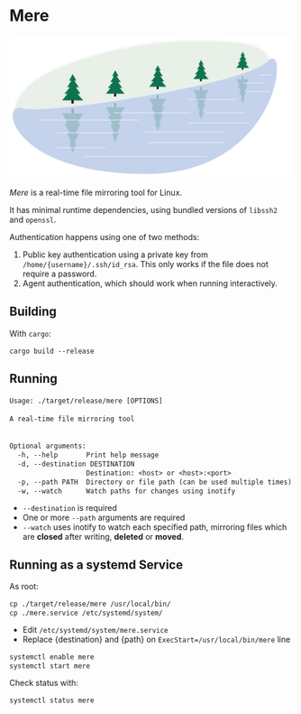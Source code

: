 # Mere

![Mere](mere.svg)

*Mere* is a real-time file mirroring tool for Linux.

It has minimal runtime dependencies, using bundled versions of `libssh2` and
`openssl`.

Authentication happens using one of two methods:

1. Public key authentication using a private key from
   `/home/{username}/.ssh/id_rsa`.  This only works if the file does not require
   a password.
2. Agent authentication, which should work when running interactively.

## Building

With `cargo`:

```
cargo build --release
```

## Running

```
Usage: ./target/release/mere [OPTIONS]

A real-time file mirroring tool


Optional arguments:
  -h, --help       Print help message
  -d, --destination DESTINATION
                   Destination: <host> or <host>:<port>
  -p, --path PATH  Directory or file path (can be used multiple times)
  -w, --watch      Watch paths for changes using inotify
```

* `--destination` is required
* One or more `--path` arguments are required
* `--watch` uses inotify to watch each specified path, mirroring files which are
  **closed** after writing, **deleted** or **moved**.

## Running as a systemd Service

As root:

```
cp ./target/release/mere /usr/local/bin/
cp ./mere.service /etc/systemd/system/
```

* Edit `/etc/systemd/system/mere.service`
* Replace {destination} and {path} on `ExecStart=/usr/local/bin/mere` line

```
systemctl enable mere
systemctl start mere
```

Check status with:
```
systemctl status mere
```
